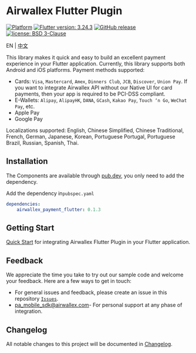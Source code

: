 # Airwallex Flutter Plugin
[![Platform](https://img.shields.io/badge/platform-flutter-darkgreen)](https://flutter.dev/)
[![Flutter version: 3.24.3](https://img.shields.io/badge/flutter-3.24.3-brightgreen)](https://medium.com/flutter/flutter-3-24-dart-3-5-204b7d20c45d)
[![GitHub release](https://img.shields.io/github/v/release/airwallex/airwallex-payment-flutter)](https://github.com/airwallex/airwallex-payment-flutter/releases)
[![license: BSD 3-Clause](https://img.shields.io/badge/license-BSD%203--Clause-lightblue)](https://github.com/airwallex/airwallex-payment-flutter/blob/main/LICENSE)

EN | [中文](README-zh.md)

This library makes it quick and easy to build an excellent payment experience in your Flutter application.
Currently, this library supports both Android and iOS platforms.
Payment methods supported:
- Cards: `Visa`, `Mastercard`, `Amex`, `Dinners Club`, `JCB`, `Discover`, `Union Pay`. If you want to integrate Airwallex API without our Native UI for card payments, then your app is required to be PCI-DSS compliant. 
- E-Wallets: `Alipay`, `AlipayHK`, `DANA`, `GCash`, `Kakao Pay`, `Touch ‘n Go`, `WeChat Pay`, etc.
- Apple Pay
- Google Pay

Localizations supported:
English, Chinese Simplified, Chinese Traditional, French, German, Japanese, Korean, Portuguese Portugal, Portuguese Brazil, Russian, Spanish, Thai.

## Installation
The Components are available through [pub.dev](https://pub.dev/packages/airwallex_payment_flutter), you only need to add the dependency.

Add the dependency in`pubspec.yaml`
```yaml
dependencies:
    airwallex_payment_flutter: 0.1.3
```

## Getting Start
[Quick Start](GUIDE.md) for integrating Airwallex Flutter Plugin in your Flutter application.

## Feedback
We appreciate the time you take to try out our sample code and welcome your feedback. Here are a few ways to get in touch:

* For general issues and feedback, please create an issue in this repository [`Issues`](https://github.com/airwallex/airwallex-payment-flutter/issues).
* [pa_mobile_sdk@airwallex.com](mailto:pa_mobile_sdk@airwallex.com)- For personal support at any phase of integration.

## Changelog
All notable changes to this project will be documented in [Changelog](CHANGELOG.md).

